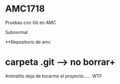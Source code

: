 # AMC1718
Pruebas con Git en AMC


Subnormal


**Repositorio de amc
# carpeta .git --> no borrar+

Animalito deja de tocarme el proyecto...... WTF
